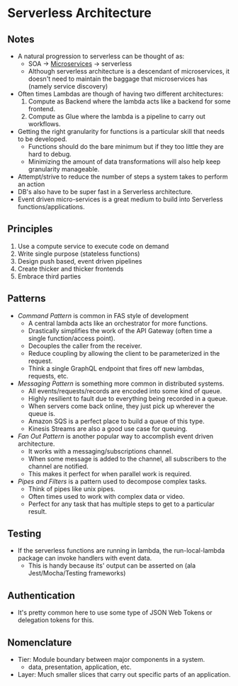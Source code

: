 # Serverless Architecture

## Notes

* A natural progression to serverless can be thought of as:
  * SOA -> [Microservices][ms] -> serverless
  * Although serverless architecture is a descendant of microservices, 
      it doesn't need to maintain the baggage that microservices has 
      (namely service discovery)
* Often times Lambdas are though of having two different architectures:
  1. Compute as Backend where the lambda acts like a backend for some frontend.
  1. Compute as Glue where the lambda is a pipeline to carry out workflows.
* Getting the right granularity for functions is a particular skill that needs to be developed.
  * Functions should do the bare minimum but if they too little they are hard to debug.
  * Minimizing the amount of data transformations will also help keep granularity manageable.
* Attempt/strive to reduce the number of steps a system takes to perform an action
* DB's also have to be super fast in a Serverless architecture.
* Event driven micro-services is a great medium to build into Serverless functions/applications.

## Principles

1. Use a compute service to execute code on demand
1. Write single purpose (stateless functions)
1. Design push based, event driven pipelines
1. Create thicker and thicker frontends
1. Embrace third parties

## Patterns

* _Command Pattern_ is common in FAS style of development
  * A central lambda acts like an orchestrator for more functions.
  * Drastically simplifies the work of the API Gateway (often time a single function/access point).
  * Decouples the caller from the receiver.
  * Reduce coupling by allowing the client to be parameterized in the request.
  * Think a single GraphQL endpoint that fires off new lambdas, requests, etc.
* _Messaging Pattern_ is something more common in distributed systems.
  * All events/requests/records are encoded into some kind of queue.
  * Highly resilient to fault due to everything being recorded in a queue.
  * When servers come back online, they just pick up wherever the queue is.
  * Amazon SQS is a perfect place to build a queue of this type.
  * Kinesis Streams are also a good use case for queuing.
* _Fan Out Pattern_ is another popular way to accomplish event driven architecture.
  * It works with a messaging/subscriptions channel.
  * When some message is added to the channel, all subscribers to the channel are notified.
  * This makes it perfect for when parallel work is required.
* _Pipes and Filters_ is a pattern used to decompose complex tasks.
  * Think of pipes like unix pipes.
  * Often times used to work with complex data or video.
  * Perfect for any task that has multiple steps to get to a particular result.

## Testing

* If the serverless functions are running in lambda, the run-local-lambda package can invoke handlers with event data.
  * This is handy because its' output can be asserted on (ala Jest/Mocha/Testing frameworks)

## Authentication

* It's pretty common here to use some type of JSON Web Tokens or delegation tokens for this.

## Nomenclature

* Tier: Module boundary between major components in a system.
  * data, presentation, application, etc.
* Layer: Much smaller slices that carry out specific parts of an application.

[ms]: /Microservices
